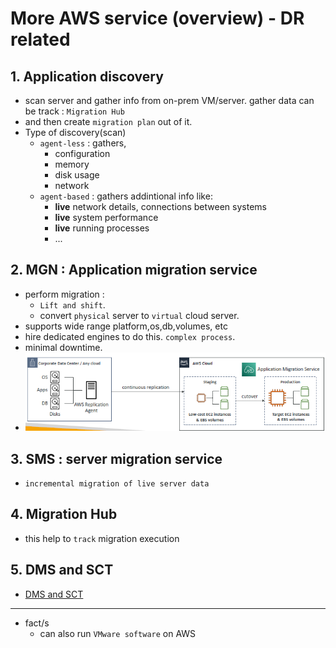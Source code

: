 # More AWS service (overview) - DR related
## 1. Application discovery
- scan server and gather info from on-prem VM/server. gather data can be track : `Migration Hub`
- and then create `migration plan` out of it.
- Type of discovery(scan)
  - `agent-less` : gathers,
    - configuration
    - memory
    - disk usage
    - network
  - `agent-based` : gathers addintional info like:
    - **live** network details, connections between systems
    - **live** system performance
    - **live** running processes
    - ...

## 2. MGN : Application migration service
- perform migration : 
  - `Lift and shift`.
  - convert `physical` server to `virtual` cloud server.
- supports wide range platform,os,db,volumes, etc
- hire dedicated engines to do this. `complex process`.
- minimal downtime.
- ![img.png](../99_img/dr/img.png)

## 3. SMS : server migration service
- `incremental migration of live server data`

## 4. Migration Hub
- this help to `track` migration execution

## 5. DMS and SCT
- [DMS and SCT](02_migration-2.md)

---
- fact/s
  - can also run `VMware software` on AWS